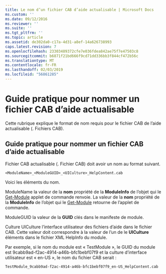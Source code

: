```yaml
---
title: Le nom d’un fichier CAB d’aide actualisable | Microsoft Docs
ms.custom: ''
ms.date: 09/12/2016
ms.reviewer: ''
ms.suite: ''
ms.tgt_pltfrm: ''
ms.topic: article
ms.assetid: de302da0-c17a-4d31-a8ef-14a626738993
caps.latest.revision: 7
ms.openlocfilehash: 23303489372cfe7e036fdea842ae75f7e47503c8
ms.sourcegitcommit: b6871f21bd666f9cd71dd336bb3f844cf472b56c
ms.translationtype: MT
ms.contentlocale: fr-FR
ms.lasthandoff: 02/03/2019
ms.locfileid: "56861285"
---
```

# <a name="how-to-name-an-updatable-help-cab-file"></a>Guide pratique pour nommer un fichier CAB d’aide actualisable

Cette rubrique explique le format de nom requis pour le fichier CAB de l’aide actualisable (. Fichiers CAB).

## <a name="how-to-name-an-updatable-help-cab-file"></a>Guide pratique pour nommer un fichier CAB d’aide actualisable

Fichier CAB actualisable (. Fichier CAB) doit avoir un nom au format suivant.

`<ModuleName>_<ModuleGUID>_<UICulture>_HelpContent.cab`

Voici les éléments du nom.

ModuleName la valeur de la **nom** propriété de la **ModuleInfo** de l’objet qui le [Get-Module](/powershell/module/Microsoft.PowerShell.Core/Get-Module) applet de commande renvoie.
La valeur de la **nom** propriété de la **ModuleInfo** de l’objet qui le [Get-Module](/powershell/module/Microsoft.PowerShell.Core/Get-Module) retourne de l’applet de commande.

ModuleGUID la valeur de la **GUID** clés dans le manifeste de module.

Culture UICulture l’interface utilisateur des fichiers d’aide dans le fichier CAB. Cette valeur doit correspondre à la valeur de l’un de le **UICulture** éléments dans le fichier XML HelpInfo du module.

Par exemple, si le nom du module est « TestModule », le GUID du module est 9cabb9ad-f2ac-4914-a46b-bfc1bebf07f9 et la culture d’interface utilisateur est « en-US », le nom du fichier CAB serait :

`TestModule_9cabb9ad-f2ac-4914-a46b-bfc1bebf07f9_en-US_HelpContent.cab`
